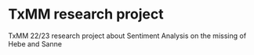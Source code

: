# TxMM research project
 TxMM 22/23 research project about Sentiment Analysis on the missing of Hebe and Sanne

